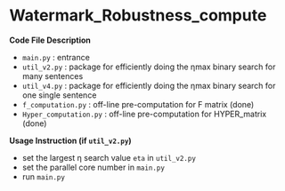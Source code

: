 # Watermark_Robustness_compute

**Code File Description**

- `main.py` : entrance
- `util_v2.py` : package for efficiently doing the ηmax binary search for many sentences
- `util_v4.py` : package for efficiently doing the ηmax binary search for one single sentence 
- `f_computation.py` : off-line pre-computation for F matrix (done)
- `Hyper_computation.py` : off-line pre-computation for HYPER_matrix (done)

**Usage Instruction (if `util_v2.py`)**

- set the largest η search value `eta` in `util_v2.py`
- set the parallel core number in `main.py` 
- run `main.py`
